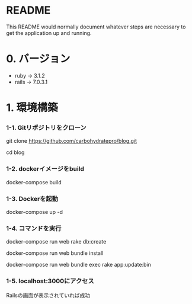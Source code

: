 # README

This README would normally document whatever steps are necessary to get the
application up and running.

# 0. バージョン
- ruby -> 3.1.2
- rails -> 7.0.3.1

# 1. 環境構築
### 1-1. Gitリポジトリをクローン
git clone https://github.com/carbohydratepro/blog.git

cd blog

### 1-2. dockerイメージをbuild
docker-compose build

### 1-3. Dockerを起動
docker-compose up -d

### 1-4. コマンドを実行
docker-compose run web rake db:create

docker-compose run web bundle install

docker-compose run web bundle exec rake app:update:bin

### 1-5. localhost:3000にアクセス
Railsの画面が表示されていれば成功


